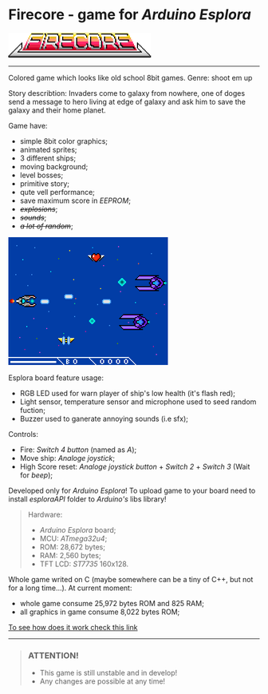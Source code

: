 # Firecore - game for *Arduino Esplora*
![Logo ](pics/firecore-logo_title.png "Logo")
***

Colored game which looks like old school 8bit games.
Genre: shoot em up

Story describtion:
Invaders come to galaxy from nowhere, one of doges send a message to hero
living at edge of galaxy and ask him to save the galaxy and their home planet.

Game have: 
- simple 8bit color graphics;
- animated sprites;
- 3 different ships;
- moving background;
- level bosses;
- primitive story;
- qute vell performance;
- save maximum score in *EEPROM*;
- *~~explosions~~*;
- *~~sounds~~*;
- *~~a lot of random~~*;

![Gameplay screen ](pics/firecore-gamplay.png "Gameplay screen")


Esplora board feature usage:
- RGB LED used for warn player of ship's low health (it's flash red);
- Light sensor, temperature sensor and microphone used to seed random fuction;
- Buzzer used to ganerate annoying sounds (i.e sfx); 

Controls:
- Fire: *Switch 4 button* (named as *A*);
- Move ship: *Analoge joystick*;
- High Score reset: *Analoge joystick button* + *Switch 2* + *Switch 3* (Wait for *beep*);

Developed only for *Arduino Esplora*!
To upload game to your board need to install *esploraAPI* folder to *Arduino's* libs library!


> Hardware:
> - *Arduino Esplora* board;
> - MCU: *ATmega32u4*;
> - ROM: 28,672 bytes;
> - RAM: 2,560 bytes;
> - TFT LCD: *ST7735* 160x128.

Whole game writed on C (maybe somewhere can be a tiny of C++, but not for a long time...).
At current moment:
- whole game consume 25,972 bytes ROM and 825 RAM;
- all graphics in game consume 8,022 bytes ROM;

[To see how does it work check this link](https://www.youtube.com/channel/UCDXVQ9ZfQl8Ddeu_3qiwSiA "My YouTube channel")
***

  
> ### ATTENTION!
>  * This game is still unstable and in develop!
>  * Any changes are possible at any time!  
